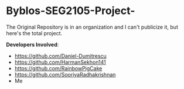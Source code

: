 # Byblos-SEG2105-Project-

The Original Repository is in an organization and I can't publicize it, but here's the total project.

**Developers Involved**:
- https://github.com/Daniel-Dumitrescu
- https://github.com/HarmanSekhon141
- https://github.com/RainbowPigCake
- https://github.com/SooriyaRadhakrishnan
- Me

